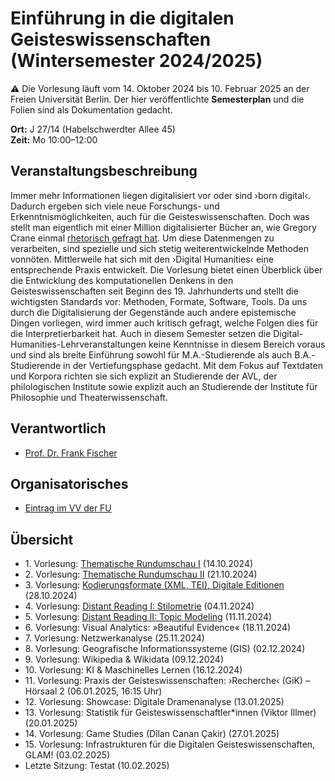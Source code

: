 # Einführung in die digitalen Geisteswissenschaften (Wintersemester 2024/2025)

:warning: Die Vorlesung läuft vom 14. Oktober 2024 bis 10. Februar 2025 an der Freien Universität Berlin. Der hier veröffentlichte **Semesterplan** und die Folien sind als Dokumentation gedacht.

**Ort:** J 27/14 (Habelschwerdter Allee 45) \
**Zeit:** Mo 10:00–12:00

## Veranstaltungsbeschreibung

Immer mehr Informationen liegen digitalisiert vor oder sind ›born digital‹. Dadurch ergeben sich viele neue Forschungs- und Erkenntnismöglichkeiten, auch für die Geisteswissenschaften. Doch was stellt man eigentlich mit einer Million digitalisierter Bücher an, wie Gregory Crane einmal [rhetorisch gefragt hat](https://doi.org/10.1045/march2006-crane). Um diese Datenmengen zu verarbeiten, sind spezielle und sich stetig weiterentwickelnde Methoden vonnöten. Mittlerweile hat sich mit den ›Digital Humanities‹ eine entsprechende Praxis entwickelt. Die Vorlesung bietet einen Überblick über die Entwicklung des komputationellen Denkens in den Geisteswissenschaften seit Beginn des 19. Jahrhunderts und stellt die wichtigsten Standards vor: Methoden, Formate, Software, Tools. Da uns durch die Digitalisierung der Gegenstände auch andere epistemische Dingen vorliegen, wird immer auch kritisch gefragt, welche Folgen dies für die Interpretierbarkeit hat. Auch in diesem Semester setzen die Digital-Humanities-Lehrveranstaltungen keine Kenntnisse in diesem Bereich voraus und sind als breite Einführung sowohl für M.A.-Studierende als auch B.A.-Studierende in der Vertiefungsphase gedacht. Mit dem Fokus auf Textdaten und Korpora richten sie sich explizit an Studierende der AVL, der philologischen Institute sowie explizit auch an Studierende der Institute für Philosophie und Theaterwissenschaft.

## Verantwortlich

- [Prof. Dr. Frank Fischer](https://lehkost.github.io/)

## Organisatorisches

- [Eintrag im VV der FU](https://www.fu-berlin.de/vv/de/lv/906756)

## Übersicht

- 1\. Vorlesung: [Thematische Rundumschau I](https://lehkost.github.io/slides/2024-10-14-einf-dh-rundumschau-1/index.html) (14.10.2024)
- 2\. Vorlesung: [Thematische Rundumschau II](https://lehkost.github.io/slides/2024-10-21-einf-dh-rundumschau-2/index.html) (21.10.2024)
- 3\. Vorlesung: [Kodierungsformate (XML, TEI), Digitale Editionen](https://lehkost.github.io/slides/2024-10-28-einf-dh-kodierung/index.html) (28.10.2024)
- 4\. Vorlesung: [Distant Reading I: Stilometrie](https://lehkost.github.io/slides/2024-11-04-einf-dh-stilometrie/index.html) (04.11.2024)
- 5\. Vorlesung: [Distant Reading II: Topic Modeling](https://lehkost.github.io/slides/2024-11-11-einf-dh-topic-modeling/index.html) (11.11.2024)
- 6\. Vorlesung: Visual Analytics: »Beautiful Evidence« (18.11.2024)
- 7\. Vorlesung: Netzwerkanalyse (25.11.2024)
- 8\. Vorlesung: Geografische Informationssysteme (GIS) (02.12.2024)
- 9\. Vorlesung: Wikipedia & Wikidata (09.12.2024)
- 10\. Vorlesung: KI & Maschinelles Lernen (16.12.2024)
- 11\. Vorlesung: Praxis der Geisteswissenschaften: ›Recherche‹ (GiK) – Hörsaal 2 (06.01.2025, 16:15 Uhr)
- 12\. Vorlesung: Showcase: Digitale Dramenanalyse (13.01.2025)
- 13\. Vorlesung: Statistik für Geisteswissenschaftler\*innen (Viktor Illmer) (20.01.2025)
- 14\. Vorlesung: Game Studies (Dîlan Canan Çakir) (27.01.2025)
- 15\. Vorlesung: Infrastrukturen für die Digitalen Geisteswissenschaften, GLAM! (03.02.2025)
- Letzte Sitzung: Testat (10.02.2025)
